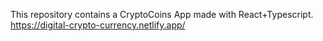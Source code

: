 This repository contains a CryptoCoins App made with React+Typescript. https://digital-crypto-currency.netlify.app/
